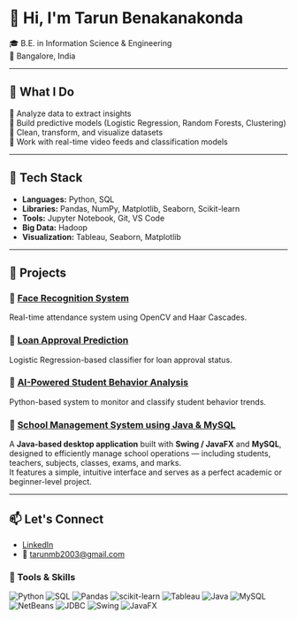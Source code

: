 # 👋 Hi, I'm Tarun Benakanakonda

🎓 B.E. in Information Science & Engineering   
📍 Bangalore, India

---

## 💼 What I Do

🔹 Analyze data to extract insights  
🔹 Build predictive models (Logistic Regression, Random Forests, Clustering)  
🔹 Clean, transform, and visualize datasets  
🔹 Work with real-time video feeds and classification models

---

## 🧰 Tech Stack

- **Languages:** Python, SQL  
- **Libraries:** Pandas, NumPy, Matplotlib, Seaborn, Scikit-learn  
- **Tools:** Jupyter Notebook, Git, VS Code  
- **Big Data:** Hadoop  
- **Visualization:** Tableau, Seaborn, Matplotlib

---

## 📂 Projects

### 🔹 [Face Recognition System](https://github.com/tarunmb/Face-recognition-)  
Real-time attendance system using OpenCV and Haar Cascades.

### 🔹 [Loan Approval Prediction](https://github.com/tarunmb/Loan-predation-)  
Logistic Regression-based classifier for loan approval status.

### 🔹 [AI-Powered Student Behavior Analysis](https://github.com/tarunmb/-AI-Powered-Student-Behavior-Analysis-System)  
Python-based system to monitor and classify student behavior trends.

### 🔹 [School Management System using Java & MySQL](https://github.com/tarunmb/School-Management-System-using-Java)

A **Java-based desktop application** built with **Swing / JavaFX** and **MySQL**, designed to efficiently manage school operations — including students, teachers, subjects, classes, exams, and marks.  
It features a simple, intuitive interface and serves as a perfect academic or beginner-level project.

---



## 📫 Let's Connect

- [LinkedIn](https://www.linkedin.com/in/tarun-benakanakonda/)
- 📧 tarunmb2003@gmail.com

### 🧪 Tools & Skills

![Python](https://img.shields.io/badge/Python-3776AB?style=flat&logo=python&logoColor=white)
![SQL](https://img.shields.io/badge/SQL-316192?style=flat&logo=mysql&logoColor=white)
![Pandas](https://img.shields.io/badge/Pandas-150458?style=flat&logo=pandas)
![scikit-learn](https://img.shields.io/badge/scikit--learn-F7931E?style=flat&logo=scikitlearn&logoColor=white)
![Tableau](https://img.shields.io/badge/Tableau-E97627?style=flat&logo=tableau&logoColor=white)
![Java](https://img.shields.io/badge/Java-ED8B00?style=flat&logo=openjdk&logoColor=white)
![MySQL](https://img.shields.io/badge/MySQL-005C84?style=flat&logo=mysql&logoColor=white)
![NetBeans](https://img.shields.io/badge/NetBeans-1B6AC6?style=flat&logo=apache-netbeans-ide&logoColor=white)
![JDBC](https://img.shields.io/badge/JDBC-4EAA25?style=flat&logo=java&logoColor=white)
![Swing](https://img.shields.io/badge/Swing-FF6600?style=flat&logo=java&logoColor=white)
![JavaFX](https://img.shields.io/badge/JavaFX-1572B6?style=flat&logo=java&logoColor=white)
